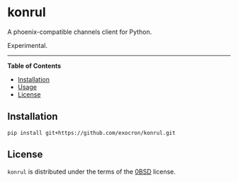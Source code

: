# konrul

A phoenix-compatible channels client for Python.

Experimental.

-----

**Table of Contents**

- [Installation](#installation)
- [Usage](#usage)
- [License](#license)

## Installation

```console
pip install git+https://github.com/exocron/konrul.git
```

## License

`konrul` is distributed under the terms of the [0BSD](https://spdx.org/licenses/0BSD.html) license.
